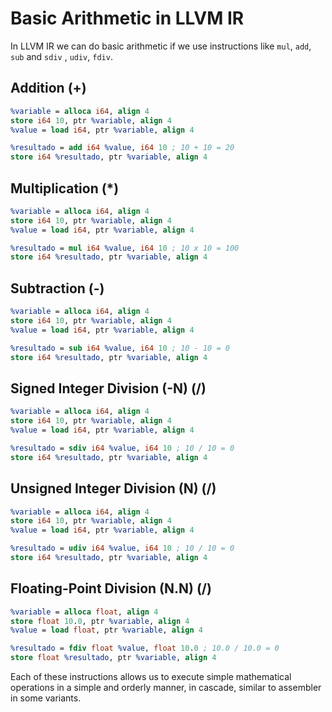 # Basic Arithmetic in LLVM IR

In LLVM IR we can do basic arithmetic if we use instructions like `mul`, `add`, `sub` and `sdiv` , `udiv`, `fdiv`.

## Addition (+)

```llvm
%variable = alloca i64, align 4
store i64 10, ptr %variable, align 4
%value = load i64, ptr %variable, align 4

%resultado = add i64 %value, i64 10 ; 10 + 10 = 20
store i64 %resultado, ptr %variable, align 4
```

## Multiplication (*)

```llvm
%variable = alloca i64, align 4
store i64 10, ptr %variable, align 4
%value = load i64, ptr %variable, align 4

%resultado = mul i64 %value, i64 10 ; 10 x 10 = 100
store i64 %resultado, ptr %variable, align 4
```

## Subtraction (-)

```llvm
%variable = alloca i64, align 4
store i64 10, ptr %variable, align 4
%value = load i64, ptr %variable, align 4

%resultado = sub i64 %value, i64 10 ; 10 - 10 = 0
store i64 %resultado, ptr %variable, align 4
```

## Signed Integer Division (-N) (/)

```llvm
%variable = alloca i64, align 4
store i64 10, ptr %variable, align 4
%value = load i64, ptr %variable, align 4

%resultado = sdiv i64 %value, i64 10 ; 10 / 10 = 0
store i64 %resultado, ptr %variable, align 4
```

## Unsigned Integer Division (N) (/)

```llvm
%variable = alloca i64, align 4
store i64 10, ptr %variable, align 4
%value = load i64, ptr %variable, align 4

%resultado = udiv i64 %value, i64 10 ; 10 / 10 = 0
store i64 %resultado, ptr %variable, align 4
```

## Floating-Point Division (N.N) (/)

```llvm
%variable = alloca float, align 4
store float 10.0, ptr %variable, align 4
%value = load float, ptr %variable, align 4

%resultado = fdiv float %value, float 10.0 ; 10.0 / 10.0 = 0
store float %resultado, ptr %variable, align 4
```

Each of these instructions allows us to execute simple mathematical operations in a simple and orderly manner, in cascade, similar to assembler in some variants.
